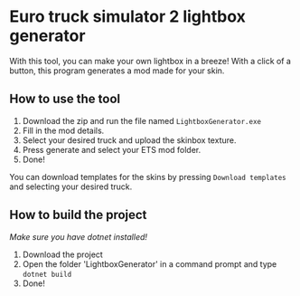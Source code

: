 # Euro truck simulator 2 lightbox generator

With this tool, you can make your own lightbox in a breeze! With a click of a button, this program generates a mod made for your skin.

## How to use the tool

1. Download the zip and run the file named `LightboxGenerator.exe`
2. Fill in the mod details.
3. Select your desired truck and upload the skinbox texture.
4. Press generate and select your ETS mod folder.
5. Done!

You can download templates for the skins by pressing `Download templates` and selecting your desired truck.



## How to build the project

*Make sure you have dotnet installed!*

1. Download the project
2. Open the folder 'LightboxGenerator' in a command prompt and type `dotnet build`
3. Done!
